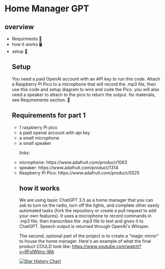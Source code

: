 <h1> Home Manager GPT</h1>
<h2> overview </h2>
<ul> 
  <li>Requirments 💾</li>
  <li>how it works 🖥️ </li>
  <li>setup 🎈</li>
<h2> Setup</h2>
  <p>
    You need a paid OpenAI account with an API key to run this code. Attach a Raspberry Pi Pico to a microphone that will record the .mp3 file, then use this code and setup diagram to wire and code the Pico. you will also need a speaker to attach to the pico to return the output. for materials, see Requirements section. 🙂
  </p>
<h2>Requirements for part 1</h2>
  <ul>
    <li>1 raspberry Pi pico </li>
    <li>a paid openai account with api key</li>
    <li>a small microphone</li>
    <li>a small speaker</li>
  <p>links:</p>
    <li>microphone: https://www.adafruit.com/product/1063</li>
    <li>speaker: https://www.adafruit.com/product/1314</li>
    <li>Raspberry Pi Pico: https://www.adafruit.com/product/5525</li>
    
<h2>how it works</h2>
  <p>
  We are using basic ChatGPT 3.5 as a home manager that you can ask to turn on the radio, turn off the lights, and complete other easily automated tasks (fork the repository or create a pull request to add your own features). It uses a microphone to record commands in .mp3 file, then transcribes the .mp3 file to text and gives it to ChatGPT. Speech output is returned through OpenAI's Whisper.
 
The second, optional part of the project is to create a "magic mirror" to house the home manager. Here's an example of what the final product COULD look like: https://www.youtube.com/watch?v=RFsIWtmc-WA
  </p>
 

[![Star History Chart](https://api.star-history.com/svg?repos=jacksparrow124/HM-Gpt&type=Date)](https://star-history.com/#jacksparrow124/HM-Gpt&Date)

